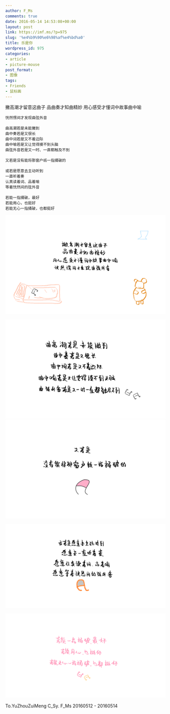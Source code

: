 ```yaml
---
author: F_Ms
comments: true
date: 2016-05-14 14:53:08+00:00
layout: post
link: https://imf.ms/?p=975
slug: '%e4%b9%90%e6%98%af%e4%bd%a0'
title: 乐是你
wordpress_id: 975
categories:
- article
- picture-mouse
post_format:
- 图像
tags:
- Friends
- 鼠标画
---
```


撇高潮才留意这曲子
    品曲奏才知曲精妙
    用心感受才懂词中故事曲中喻
     
    恍然愣间才发现曲弦外音
     
    曲高潮若是未能撇到
    曲中奏若是又很长
    曲中词若是又不着边际
    曲中喻若是又让觉得摸不到头脑
    曲弦外音若是又一时、一直都触及不到
     
    又若是没有能将那窗户纸一指捅破的
     
    或若是愿意去主动听到
    一直听着奏
    认真读着词、品着喻
    等着恍然间的弦外音
     
    若能一指捅破，最好
    若能用心，也挺好
    若能无心一指捅破，也都挺好


![ToC_Sy-01-撇高潮才留意这曲子，品曲奏才知曲精妙，用心感受才懂词中故事曲中喻，恍然间才发现曲弦外音_20160513](/img/post/wp/2016/05/ToC_Sy-01-撇高潮才留意这曲子，品曲奏才知曲精妙，用心感受才懂词中故事曲中喻，恍然间才发现曲弦外音_20160513.png)

![ToC_Sy-02-曲高潮若是未能撇到_20160513](/img/post/wp/2016/05/ToC_Sy-02-曲高潮若是未能撇到_20160513.png) ![ToC_Sy-03-又若是没有能将那窗户纸一指捅破的_20160513](/img/post/wp/2016/05/ToC_Sy-03-又若是没有能将那窗户纸一指捅破的_20160513.png)

![ToC_Sy-04-或若是愿意去主动听到_20160513](/img/post/wp/2016/05/ToC_Sy-04-或若是愿意去主动听到_20160513.png)

![ToC_Sy-05-若能一指捅破，最好，若能用心，也挺好，若能无心一指捅破，也都挺好_20160514](/img/post/wp/2016/05/ToC_Sy-05-若能一指捅破，最好，若能用心，也挺好，若能无心一指捅破，也都挺好_20160514.png)




To.YuZhouZuiMeng C_Sy.
F_Ms
20160512 - 20160514
